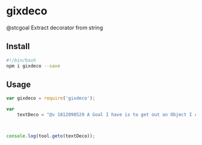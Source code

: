 # gixdeco
@stcgoal Extract decorator from string

## Install ##
```bash
#!/bin/bash
npm i gixdeco --save
```

## Usage ##

```javascript
var gixdeco = require('gixdeco');

var
    textDeco = "@v 1812090529 A Goal I have is to get out an Object I can publish and use from anywhere in the system helping information consistency and keeps flexibility";



console.log(tool.geto(textDeco));

```